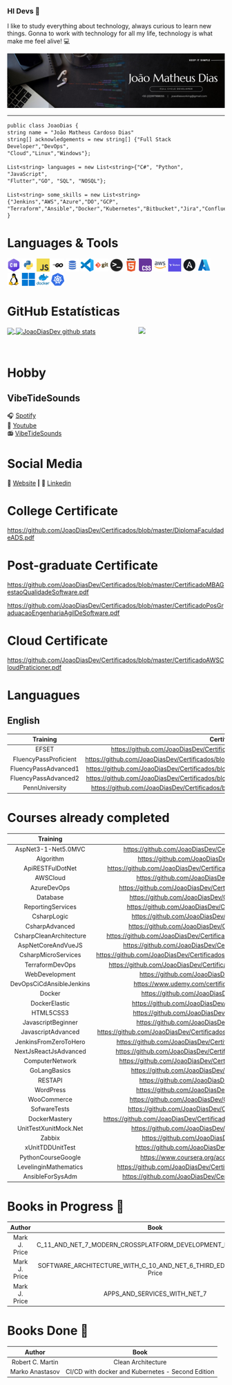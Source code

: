 ### HI Devs 👋

I like to study everything about technology, always curious to learn new things. Gonna to work with technology for all my life, technology is what make me feel alive! 💻

<img alt="banner about me" src="https://github.com/JoaoDiasDev/ResourcesGeralParaProjetos/blob/master/JoaoDiasDev/Readme/resources/banner-about-me.jpg?raw=true" />
<hr>

   ```Csharp
public class JoaoDias {
 string name = "João Matheus Cardoso Dias"
 string[] acknowledgements = new string[] {"Full Stack Developer","DevOps",
 "Cloud","Linux","Windows"};

 List<string> languages = new List<string>{"C#", "Python", "JavaScript",
 "Flutter","GO", "SQL", "NOSQL"};

 List<string> some_skills = new List<string>{"Jenkins","AWS","Azure","DO","GCP",
 "Terraform","Ansible","Docker","Kubernetes","Bitbucket","Jira","Confluence"}
}
```
</div>

# **Languages & Tools**  
<div>
<code><img height="30" src="https://raw.githubusercontent.com/github/explore/80688e429a7d4ef2fca1e82350fe8e3517d3494d/topics/csharp/csharp.png"></code>
<code><img height="30" src="https://raw.githubusercontent.com/github/explore/80688e429a7d4ef2fca1e82350fe8e3517d3494d/topics/python/python.png"></code>
<code><img height="30" src="https://raw.githubusercontent.com/github/explore/80688e429a7d4ef2fca1e82350fe8e3517d3494d/topics/javascript/javascript.png"></code>
<code><img height="30" src="https://raw.githubusercontent.com/github/explore/80688e429a7d4ef2fca1e82350fe8e3517d3494d/topics/go/go.png"></code>
<code><img height="30" src="https://raw.githubusercontent.com/github/explore/80688e429a7d4ef2fca1e82350fe8e3517d3494d/topics/sql/sql.png"></code>
<code><img height="30" src="https://raw.githubusercontent.com/github/explore/80688e429a7d4ef2fca1e82350fe8e3517d3494d/topics/visual-studio-code/visual-studio-code.png"></code>
<code><img height="30" src="https://raw.githubusercontent.com/github/explore/80688e429a7d4ef2fca1e82350fe8e3517d3494d/topics/git/git.png"></code>
<code><img height="30" src="https://raw.githubusercontent.com/github/explore/80688e429a7d4ef2fca1e82350fe8e3517d3494d/topics/terminal/terminal.png"></code>
<code><img height="30" src="https://raw.githubusercontent.com/github/explore/80688e429a7d4ef2fca1e82350fe8e3517d3494d/topics/html/html.png"></code>
<code><img height="30" src="https://raw.githubusercontent.com/github/explore/80688e429a7d4ef2fca1e82350fe8e3517d3494d/topics/css/css.png"></code>
<code><img height="30" src="https://raw.githubusercontent.com/github/explore/fbceb94436312b6dacde68d122a5b9c7d11f9524/topics/aws/aws.png"></code>
<code><img height="30" src="https://raw.githubusercontent.com/github/explore/80688e429a7d4ef2fca1e82350fe8e3517d3494d/topics/terraform/terraform.png"></code>
<code><img height="30" src="https://raw.githubusercontent.com/github/explore/80688e429a7d4ef2fca1e82350fe8e3517d3494d/topics/ansible/ansible.png"></code>
<code><img height="30" src="https://raw.githubusercontent.com/github/explore/eaef8552d8b082ffafe2bfc8a5023d47da904aac/topics/azure/azure.png"></code>
<code><img height="30" src="https://raw.githubusercontent.com/github/explore/80688e429a7d4ef2fca1e82350fe8e3517d3494d/topics/linux/linux.png"></code>
<code><img height="30" src="https://raw.githubusercontent.com/github/explore/379d49236d826364be968345e0a085d044108cff/topics/windows/windows.png"></code>
<code><img height="30" src="https://raw.githubusercontent.com/github/explore/80688e429a7d4ef2fca1e82350fe8e3517d3494d/topics/docker/docker.png"></code>
<code><img height="30" src="https://raw.githubusercontent.com/github/explore/01ea2a586e5da744792d0ccfce2f68b861f29301/topics/kubernetes/kubernetes.png"></code>

# **GitHub Estatísticas**

<a href="https://github.com/joaodiasdev">
  <img align="center" src="https://github-readme-stats.vercel.app/api/top-langs/?username=joaodiasdev&theme=nightowl&hide_langs_below=1" />
</a>

<a href="https://github.com/joaodiasdev">
 <img align="center" src="https://github-readme-stats.vercel.app/api?username=joaodiasdev&show_icons=true&theme=nightowl&line_height=27" alt="JoaoDiasDev github stats"/>
</a>

<img align="right" width="200" src="https://media.giphy.com/media/iGpHt2H22k1orjgT9b/giphy.gif" />

[website]: https://joaodiasdev.com/
[linkedin]: https://www.linkedin.com/in/jo%C3%A3o-matheus-cardoso-dias-29636220a/
<br>

# Hobby
## VibeTideSounds

🎧 [Spotify](https://open.spotify.com/artist/04MRW4EEEqN33uImOqSTMW)  
🎵 [Youtube](https://www.youtube.com/@vibetidesounds)  
📻 [VibeTideSounds](https://vibetidesounds.com)


# Social Media

🏡 [Website][website] **|** 
👔 [Linkedin][linkedin]

# College Certificate
https://github.com/JoaoDiasDev/Certificados/blob/master/DiplomaFaculdadeADS.pdf

# Post-graduate Certificate
https://github.com/JoaoDiasDev/Certificados/blob/master/CertificadoMBAGestaoQualidadeSoftware.pdf

https://github.com/JoaoDiasDev/Certificados/blob/master/CertificadoPosGraduacaoEngenhariaAgilDeSoftware.pdf

# Cloud Certificate
https://github.com/JoaoDiasDev/Certificados/blob/master/CertificadoAWSCloudPraticioner.pdf

# Languagues
## English

|       Training         |                            Certificate                                                                      |
|:----------------------:|:-----------------------------------------------------------------------------------------------------------:|
|      EFSET             | https://github.com/JoaoDiasDev/Certificados/blob/master/CertificadoEFSET.pdf                                |
| FluencyPassProficient  | https://github.com/JoaoDiasDev/Certificados/blob/master/CertificadoFluencyCourseProficient.pdf              |
| FluencyPassAdvanced1   | https://github.com/JoaoDiasDev/Certificados/blob/master/CertificadoAdvanced1Fluencypass.pdf                 |
| FluencyPassAdvanced2   | https://github.com/JoaoDiasDev/Certificados/blob/master/CertificadoAdvanced2Fluencypass.pdf                 |
|    PennUniversity      | https://github.com/JoaoDiasDev/Certificados/blob/master/CertificadoEnglishPennsylvania.pdf                  |

# Courses already completed

|       Training         |                            Certificate                                                                      |
|:----------------------:|:-----------------------------------------------------------------------------------------------------------:|
|  AspNet3-1-Net5.0MVC   | https://github.com/JoaoDiasDev/Certificados/blob/master/CertificadoAspNet3-1-Net5.0.pdf                     |
|     Algorithm          | https://github.com/JoaoDiasDev/Certificados/blob/master/CertificadoAlgoritmo.pdf                            |
|  ApiRESTFulDotNet      | https://github.com/JoaoDiasDev/Certificados/blob/master/CertificadoApiRESTFulDotnetDockerReact.pdf          |
|      AWSCloud          | https://github.com/JoaoDiasDev/Certificados/blob/master/CertificadoAWSCloud.pdf                             |
|      AzureDevOps       | https://github.com/JoaoDiasDev/Certificados/blob/master/CertificadoAzureDevOpsPipelines.pdf                 |
|      Database          | https://github.com/JoaoDiasDev/Certificados/blob/master/CertificadoBancoDeDados.pdf                         |
| ReportingServices      | https://github.com/JoaoDiasDev/Certificados/blob/master/CertificadoReportingService.pdf                     |
|    CsharpLogic         | https://github.com/JoaoDiasDev/Certificados/blob/master/CertificadoCsharpLogica.pdf                         |
|    CsharpAdvanced      | https://github.com/JoaoDiasDev/Certificados/blob/master/CertificadoCsharpIntermed.pdf                       |
| CsharpCleanArchitecture| https://github.com/JoaoDiasDev/Certificados/blob/master/CertificadoArchitectureCsharpAspNetCore.pdf         |
| AspNetCoreAndVueJS     | https://github.com/JoaoDiasDev/Certificados/blob/master/CertificadoAspNetCoreEVueJS.pdf                     |
| CsharpMicroServices    | https://github.com/JoaoDiasDev/Certificados/blob/master/CertificadoMicroServicesNet6.0RabbitMQeOcelot.pdf   |
|  TerraformDevOps       | https://github.com/JoaoDiasDev/Certificados/blob/master/CertificadoTerraformAWSSREIACDevOps.pdf             |
|   WebDevelopment       | https://github.com/JoaoDiasDev/Certificados/blob/master/CertificadoDevWeb.pdf                               |
|DevOpsCiCdAnsibleJenkins| https://www.udemy.com/certificate/UC-6f3bf0a6-38e4-44fd-99fb-d565dfa0d7b6                                   |
|       Docker           | https://github.com/JoaoDiasDev/Certificados/blob/master/CertificadoDocker.pdf                               |
|   DockerElastic        | https://github.com/JoaoDiasDev/Certificados/blob/master/CertificadoDockerElastic.pdf                        |
|     HTML5CSS3          | https://github.com/JoaoDiasDev/Certificados/blob/master/CertificadoHTML5CSS3.pdf                            |
| JavascriptBeginner     | https://github.com/JoaoDiasDev/Certificados/blob/master/CertificadoJavaScript.pdf                           |
| JavascriptAdvanced     | https://github.com/JoaoDiasDev/Certificados/blob/master/CertificadoJavascriptAvan%C3%A7adoFullStack.pdf     |
| JenkinsFromZeroToHero  | https://github.com/JoaoDiasDev/Certificados/blob/master/CertificadoJenkinsFromZeroToHero.pdf                |
| NextJsReactJsAdvanced  | https://github.com/JoaoDiasDev/Certificados/blob/master/CertificadoNextJsReactJsAdvanced.pdf                |
| ComputerNetwork        | https://github.com/JoaoDiasDev/Certificados/blob/master/CertificadoRedeDeComputadores.pdf                   |
|   GoLangBasics         | https://github.com/JoaoDiasDev/Certificados/blob/master/CertificadoGoLangBasics.pdf                         |
|      RESTAPI           | https://github.com/JoaoDiasDev/Certificados/blob/master/CertificadoRESTAPI.pdf                              |
|     WordPress          | https://github.com/JoaoDiasDev/Certificados/blob/master/CertificadoWordPress.pdf                            |
|    WooCommerce         | https://github.com/JoaoDiasDev/Certificados/blob/master/CertificadoWooCommerce.pdf                          |
|    SofwareTests        | https://github.com/JoaoDiasDev/Certificados/blob/master/CertificadoTestesSoftwares.pdf                      |
|    DockerMastery       | https://github.com/JoaoDiasDev/Certificados/blob/master/CertificadoDockerMasterySwarmKubernetes.pdf         |
|  UnitTestXunitMock.Net | https://github.com/JoaoDiasDev/Certificados/blob/master/CertificadoXunitMockNet.pdf                         |
|      Zabbix            | https://github.com/JoaoDiasDev/Certificados/blob/master/CertificadoZabbix.pdf                               |
|  xUnitTDDUnitTest      | https://github.com/JoaoDiasDev/Certificados/blob/master/CertificadoTDDDotNet.pdf                            |
|  PythonCourseGoogle    | https://www.coursera.org/account/accomplishments/certificate/HYPZGU9SFBK3                                   |
|  LevelinginMathematics | https://github.com/JoaoDiasDev/Certificados/blob/master/CertificadoNivelamentoMatematica.pdf                |
|  AnsibleForSysAdm      |  https://github.com/JoaoDiasDev/Certificados/blob/master/CertificadoAnsibleParaSysADM.pdf                   |

# Books in Progress 📖

|       Author           |                            Book                                           |
|:----------------------:|:-------------------------------------------------------------------------:|
|    Mark J. Price       |  C_11_AND_NET_7_MODERN_CROSSPLATFORM_DEVELOPMENT_FUNDAMENTALS             |
|    Mark J. Price       |  SOFTWARE_ARCHITECTURE_WITH_C_10_AND_NET_6_THIRD_EDITION by Mark J. Price |
|    Mark J. Price       |  APPS_AND_SERVICES_WITH_NET_7                                             |

# Books Done 📘 

|       Author           |                            Book                                           |
|:----------------------:|:-------------------------------------------------------------------------:|
|    Robert C. Martin    |  Clean Architecture                                                       |
|    Marko Anastasov     | CI/CD with docker and Kubernetes - Second Edition                         |
